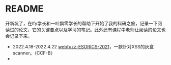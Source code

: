# README

开新坑了，在lfy学长和一叶飘零学长的帮助下开始了我的科研之旅，记录一下阅读过的论文，它的关键要点以及学习的笔记。此外还有课程中老师让阅读的论文也会记录下来。



- 2022.4.18-2022.4.22 [webfuzz-ESORICS-2021](./webfuzz-ESORICS-2021/README.md)，一款针对XSS的灰盒scanner。（CCF-B）
- 


